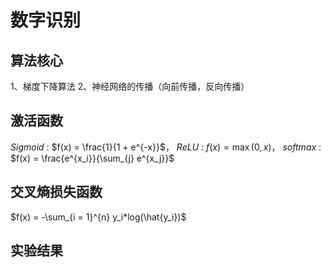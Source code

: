 # 数字识别
## 算法核心
1、梯度下降算法
2、神经网络的传播（向前传播，反向传播）
## 激活函数
$Sigmoid$ : $f(x) = \frac{1}{1 + e^{-x}}$，
$ReLU$ : $f(x) = \max(0, x)$，
$softmax$ : $f(x) = \frac{e^{x_i}}{\sum_{j} e^{x_j}}$
## 交叉熵损失函数
$f(x) = -\sum_{i = 1}^{n} y_i*log(\hat{y_i})$
## 实验结果
